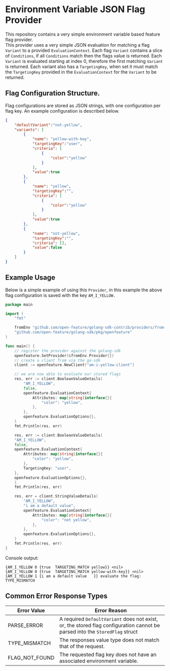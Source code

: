 # Environment Variable JSON Flag Provider

This repository contains a very simple environment variable based feature flag provider.  
This provider uses a very simple JSON evaluation for matching a flag `Variant` to a provided `EvaluationContext`. Each flag `Variant` contains a slice of `Conditions`, if all `Conditions` match then the flags value is returned. Each `Variant` is evaluated starting at index 0, therefore the first matching `Variant` is returned. Each variant also has a `TargetingKey`, when set it must match the `TargetingKey` provided in the `EvaluationContext` for the `Variant` to be returned.  


## Flag Configuration Structure. 

Flag configurations are stored as JSON strings, with one configuration per flag key. An example configuration is described below.  
```json
{
    "defaultVariant":"not-yellow",
    "variants": [
        {
			"name": "yellow-with-key",
            "targetingKey":"user",
            "criteria": [
                {
                    "color":"yellow"
                }
            ],
            "value":true
        },
		{
			"name": "yellow",
            "targetingKey":"",
            "criteria": [
                {
                    "color":"yellow"
                }
            ],
            "value":true
        },
        {
			"name": "not-yellow",
            "targetingKey":"",
            "criteria": [],
            "value":false
        }
	]
}
```

## Example Usage  
Below is a simple example of using this `Provider`, in this example the above flag configuration is saved with the key `AM_I_YELLOW.` 

```go
package main

import (
	"fmt"

	fromEnv "github.com/open-feature/golang-sdk-contrib/providers/from-env/pkg"
	"github.com/open-feature/golang-sdk/pkg/openfeature"
)

func main() {
	// register the provider against the golang-sdk
	openfeature.SetProvider(&fromEnv.Provider{})
	// create a client from via the go-sdk
	client := openfeature.NewClient("am-i-yellow-client")

	// we are now able to evaluate our stored flags
	res, err := client.BooleanValueDetails(
		"AM_I_YELLOW",
		false,
		openfeature.EvaluationContext{
			Attributes: map[string]interface{}{
				"color": "yellow",
			},
		},
		openfeature.EvaluationOptions{},
	)
	fmt.Println(res, err)

	res, err := client.BooleanValueDetails(
	"AM_I_YELLOW",
	false,
	openfeature.EvaluationContext{
		Attributes: map[string]interface{}{
			"color": "yellow",
		},
		TargetingKey: "user",
	},
	openfeature.EvaluationOptions{},
	)
	fmt.Println(res, err)

	res, err = client.StringValueDetails(
		"AM_I_YELLOW",
		"i am a default value",
		openfeature.EvaluationContext{
			Attributes: map[string]interface{}{
				"color": "not yellow",
			},
		},
		openfeature.EvaluationOptions{},
	)
	fmt.Println(res, err)
}
```
Console output:
```
{AM_I_YELLOW 0 {true  TARGETING_MATCH yellow}} <nil>
{AM_I_YELLOW 0 {true  TARGETING_MATCH yellow-with-key}} <nil>
{AM_I_YELLOW 1 {i am a default value   }} evaluate the flag: TYPE_MISMATCH
```

## Common Error Response Types

Error Value  | Error Reason
------------- | -------------
PARSE_ERROR  | A required `DefaultVariant` does not exist, or, the stored flag configuration cannot be parsed into the `StoredFlag` struct
TYPE_MISMATCH  | The responses value type does not match that of the request.
FLAG_NOT_FOUND  | The requested flag key does not have an associated environment variable.

